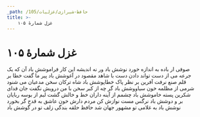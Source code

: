 ```yaml
---
_path: /حافظ-شیرازی/غزلیات/105
title: >-
    غزل شمارهٔ ۱۰۵
---
```

# غزل شمارهٔ ۱۰۵

صوفی ار باده به اندازه خورد نوشش باد
ور نه اندیشه این کار فراموشش باد
آن که یک جرعه می از دست تواند دادن
دست با شاهد مقصود در آغوشش باد
پیر ما گفت خطا بر قلم صنع نرفت
آفرین بر نظر پاک خطاپوشش باد
شاه ترکان سخن مدعیان می شنود
شرمی از مظلمه خون سیاووشش باد
گر چه از کبر سخن با من درویش نگفت
جان فدای شکرین پسته خاموشش باد
چشمم از آینه داران خط و خالش گشت
لبم از بوسه ربایان بر و دوشش باد
نرگس مست نوازش کن مردم دارش
خون عاشق به قدح گر بخورد نوشش باد
به غلامی تو مشهور جهان شد حافظ
حلقه بندگی زلف تو در گوشش باد
